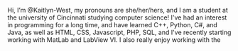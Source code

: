 Hi, I’m @Kaitlyn-West, my pronouns are she/her/hers, and I am a student at the university of Cincinnati studying computer science! I've had an interest in programming for a long time, and have learned C++, Python, C#, and Java, as well as HTML, CSS, Javascript, PHP, SQL, and I've recently starting working with MatLab and LabView VI. I also really enjoy working with the 

<!---
Kaitlyn-West/Kaitlyn-West is a ✨ special ✨ repository because its `README.md` (this file) appears on your GitHub profile.
You can click the Preview link to take a look at your changes.
--->

